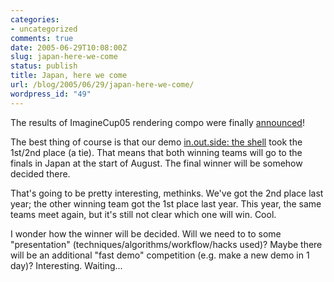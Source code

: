 ```yaml
---
categories:
- uncategorized
comments: true
date: 2005-06-29T10:08:00Z
slug: japan-here-we-come
status: publish
title: Japan, here we come
url: /blog/2005/06/29/japan-here-we-come/
wordpress_id: "49"
---
```


The results of ImagineCup05 rendering compo were finally [announced](http://www.thespoke.net/MessageBoard/MessageBoard_ViewThread.aspx?postid=3397)!

The best thing of course is that our demo [in.out.side: the shell](http://nesnausk.org/inoutside/) took the 1st/2nd place (a tie). That means that both winning teams will go to the finals in Japan at the start of August. The final winner will be somehow decided there.

That's going to be pretty interesting, methinks. We've got the 2nd place last year; the other winning team got the 1st place last year. This year, the same teams meet again, but it's still not clear which one will win. Cool.

I wonder how the winner will be decided. Will we need to to some "presentation" (techniques/algorithms/workflow/hacks used)? Maybe there will be an additional "fast demo" competition (e.g. make a new demo in 1 day)? Interesting. Waiting...

